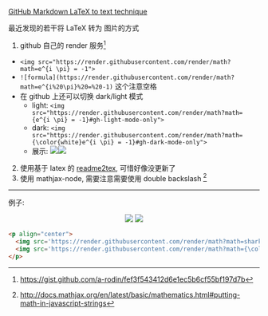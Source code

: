 [GitHub Markdown LaTeX to text technique](https://github.com/bxb100/blog/issues/12)

最近发现的若干将 LaTeX 转为 图片的方式
1. github 自己的 render 服务[^1]
  * `<img src="https://render.githubusercontent.com/render/math?math=e^{i \pi} = -1">`
  * `![formula](https://render.githubusercontent.com/render/math?math=e^{i%20\pi}%20=%20-1)` 这个注意空格
  * 在 github 上还可以切换 dark/light 模式
    * light: `<img src="https://render.githubusercontent.com/render/math?math={e^{i \pi} = -1}#gh-light-mode-only">`
    * dark: `<img src="https://render.githubusercontent.com/render/math?math={\color{white}e^{i \pi} = -1}#gh-dark-mode-only">`
    * 展示: <img src="https://render.githubusercontent.com/render/math?math={e^{i \pi} = -1}#gh-light-mode-only"><img src="https://render.githubusercontent.com/render/math?math={\color{white}e^{i \pi} = -1}#gh-dark-mode-only">

2. 使用基于 latex 的 [readme2tex](https://github.com/leegao/readme2tex), 可惜好像没更新了
3. 使用 mathjax-node, 需要注意需要使用 double backslash [^2]




[^1]: https://gist.github.com/a-rodin/fef3f543412d6e1ec5b6cf55bf197d7b
[^2]: http://docs.mathjax.org/en/latest/basic/mathematics.html#putting-math-in-javascript-strings

---

<a id="issuecomment-1075233948"></a>
例子: 
<p align="center">
  <a href="#"><img src='https://render.githubusercontent.com/render/math?math=sharks%20=%20\text{%CF%83}_{family%20=%20\text{%22}sharks\text{%22}}(animals)#gh-light-mode-only'></a>
   <a href="#"><img src='https://render.githubusercontent.com/render/math?math={\color{white}sharks%20=%20\text{%CF%83}_{family%20=%20\text{%22}sharks\text{%22}}(animals)}#gh-dark-mode-only'></a>
</p>

```html
<p align="center">
  <img src='https://render.githubusercontent.com/render/math?math=sharks%20=%20\text{%CF%83}_{family%20=%20\text{%22}sharks\text{%22}}(animals)#gh-light-mode-only'>
  <img src='https://render.githubusercontent.com/render/math?math={\color{white}sharks%20=%20\text{%CF%83}_{family%20=%20\text{%22}sharks\text{%22}}(animals)}#gh-dark-mode-only'>
</p>
```